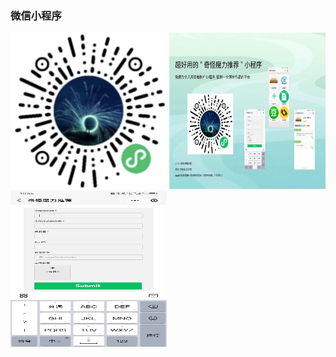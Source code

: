 ### 微信小程序 



<img src="/images/WX20230310-233342%402x.png" width = "250" height = "250"  />
<img src="/images/WechatIMG638.jpg" width = "250" height = "250"  /><br>
<img src="/images/4511689924941_.pic.jpg" width = "250" height = "250"  /><br>
